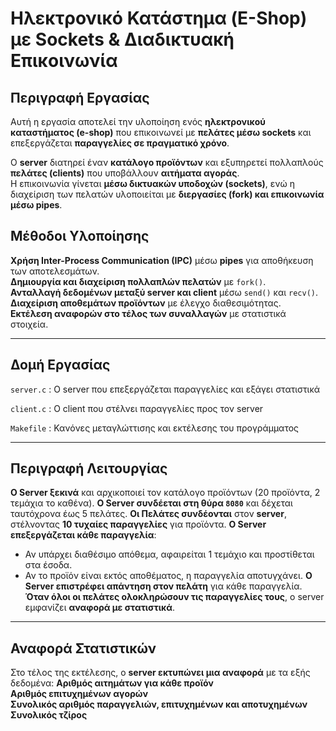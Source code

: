 # **Ηλεκτρονικό Κατάστημα (E-Shop) με Sockets & Διαδικτυακή Επικοινωνία**

## **Περιγραφή Εργασίας**
Αυτή η εργασία αποτελεί την υλοποίηση ενός **ηλεκτρονικού καταστήματος (e-shop)** που επικοινωνεί με **πελάτες μέσω sockets** και επεξεργάζεται **παραγγελίες σε πραγματικό χρόνο**.  

Ο **server** διατηρεί έναν **κατάλογο προϊόντων** και εξυπηρετεί πολλαπλούς **πελάτες (clients)** που υποβάλλουν **αιτήματα αγοράς**.  
Η επικοινωνία γίνεται **μέσω δικτυακών υποδοχών (sockets)**, ενώ η διαχείριση των πελατών υλοποιείται με **διεργασίες (fork) και επικοινωνία μέσω pipes**.

## **Μέθοδοι Υλοποίησης**
**Χρήση Inter-Process Communication (IPC)** μέσω **pipes** για αποθήκευση των αποτελεσμάτων.  
**Δημιουργία και διαχείριση πολλαπλών πελατών** με `fork()`.  
**Ανταλλαγή δεδομένων μεταξύ server και client** μέσω `send()` και `recv()`.  
**Διαχείριση αποθεμάτων προϊόντων** με έλεγχο διαθεσιμότητας.  
**Εκτέλεση αναφορών στο τέλος των συναλλαγών** με στατιστικά στοιχεία.  

---

## **Δομή Εργασίας**

`server.c` : Ο server που επεξεργάζεται παραγγελίες και εξάγει στατιστικά 

`client.c` : Ο client που στέλνει παραγγελίες προς τον server 

`Makefile` : Κανόνες μεταγλώττισης και εκτέλεσης του προγράμματος

---

## **Περιγραφή Λειτουργίας**
**Ο Server ξεκινά** και αρχικοποιεί τον κατάλογο προϊόντων (20 προϊόντα, 2 τεμάχια το καθένα).
**Ο Server συνδέεται στη θύρα `8080`** και δέχεται ταυτόχρονα έως 5 πελάτες.
**Οι Πελάτες συνδέονται** στον **server**, στέλνοντας **10 τυχαίες παραγγελίες** για προϊόντα.
**Ο Server επεξεργάζεται κάθε παραγγελία**:
   - Αν υπάρχει διαθέσιμο απόθεμα, αφαιρείται 1 τεμάχιο και προστίθεται στα έσοδα.
   - Αν το προϊόν είναι εκτός αποθέματος, η παραγγελία αποτυγχάνει.
**Ο Server επιστρέφει απάντηση στον πελάτη** για κάθε παραγγελία.
**Όταν όλοι οι πελάτες ολοκληρώσουν τις παραγγελίες τους**, ο server εμφανίζει **αναφορά με στατιστικά**.

---

## **Αναφορά Στατιστικών**
Στο τέλος της εκτέλεσης, ο **server εκτυπώνει μια αναφορά** με τα εξής δεδομένα:
**Αριθμός αιτημάτων για κάθε προϊόν**  
**Αριθμός επιτυχημένων αγορών**   
**Συνολικός αριθμός παραγγελιών, επιτυχημένων και αποτυχημένων**  
**Συνολικός τζίρος**  
